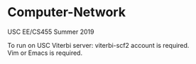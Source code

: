 # Computer-Network
USC EE/CS455 Summer 2019

To run on USC Viterbi server: viterbi-scf2 account is required.
<br>
Vim or Emacs is required.
